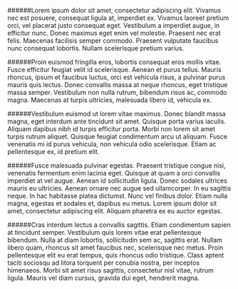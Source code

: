 

######Lorem ipsum dolor sit amet, consectetur adipiscing elit. Vivamus nec est posuere, consequat ligula at, imperdiet ex. Vivamus laoreet pretium orci, vel placerat justo consequat eget. Vestibulum a imperdiet augue, in efficitur nunc. Donec maximus eget enim vel molestie. Praesent nec erat felis. Maecenas facilisis semper commodo. Praesent vulputate faucibus nunc consequat lobortis. Nullam scelerisque pretium varius.

######Proin euismod fringilla eros, lobortis consequat eros mollis vitae. Fusce efficitur feugiat velit id scelerisque. Aenean et purus tellus. Mauris rhoncus, ipsum et faucibus luctus, orci est vehicula risus, a pulvinar purus mauris quis lectus. Donec convallis massa at neque rhoncus, eget tristique massa semper. Vestibulum non nulla rutrum, bibendum risus ac, commodo magna. Maecenas at turpis ultricies, malesuada libero id, vehicula ex.

######Vestibulum euismod ut lorem vitae maximus. Donec blandit massa magna, eget interdum ante tincidunt sit amet. Quisque porta varius iaculis. Aliquam dapibus nibh id turpis efficitur porta. Morbi non lorem sit amet turpis rutrum aliquet. Quisque feugiat condimentum arcu ut aliquam. Fusce venenatis mi id purus vehicula, non vehicula odio scelerisque. Etiam ac pellentesque ex, id pretium elit.

######Fusce malesuada pulvinar egestas. Praesent tristique congue nisi, venenatis fermentum enim lacinia eget. Quisque at quam a orci convallis imperdiet at vel augue. Aenean id sollicitudin ligula. Donec sodales ultrices mauris eu ultricies. Aenean ornare nec augue sed ullamcorper. In eu sagittis neque. In hac habitasse platea dictumst. Nunc vel finibus dolor. Etiam nulla magna, egestas et sodales et, dapibus eu metus. Lorem ipsum dolor sit amet, consectetur adipiscing elit. Aliquam pharetra ex eu auctor egestas.

######Cras interdum lectus a convallis sagittis. Etiam condimentum sapien at tincidunt semper. Vestibulum quis lorem vitae erat pellentesque bibendum. Nulla at diam lobortis, sollicitudin sem ac, sagittis erat. Nullam libero quam, rhoncus sit amet faucibus nec, scelerisque nec metus. Proin pellentesque elit eu erat tempus, quis rhoncus odio tristique. Class aptent taciti sociosqu ad litora torquent per conubia nostra, per inceptos himenaeos. Morbi sit amet risus sagittis, consectetur nisl vitae, rutrum ligula. Mauris vel diam cursus, gravida dui eget, hendrerit magna. 
